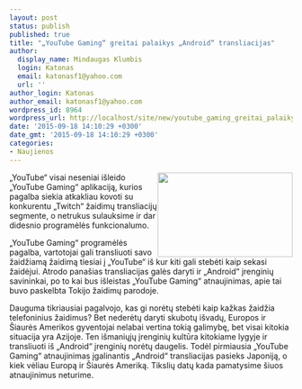```yaml
---
layout: post
status: publish
published: true
title: "„YouTube Gaming“ greitai palaikys „Android“ transliacijas"
author:
  display_name: Mindaugas Klumbis
  login: Katonas
  email: katonasf1@yahoo.com
  url: ''
author_login: Katonas
author_email: katonasf1@yahoo.com
wordpress_id: 8964
wordpress_url: http://localhost/site/new/youtube_gaming_greitai_palaikys_android_transliacijas/
date: '2015-09-18 14:10:29 +0300'
date_gmt: '2015-09-18 14:10:29 +0300'
categories:
- Naujienos
---
```

<p>
	<img alt="" src="http://technews.lt/userfiles/557c0eb2c33dbff415edae8a-e1442565385642.jpg" style="width: 240px; height: 150px; float: right;" />&bdquo;YouTube&ldquo; visai neseniai i&scaron;leido &bdquo;YouTube Gaming&ldquo; aplikaciją, kurios pagalba siekia atkakliau kovoti su konkurentu &bdquo;Twitch&ldquo; žaidimų transliacijų segmente, o netrukus sulauksime ir dar didesnio programėlės funkcionalumo.</p>
<p>
	&bdquo;YouTube Gaming&ldquo; programėlės pagalba, vartotojai gali transliuoti savo žaidžiamą žaidimą tiesiai į &bdquo;YouTube&ldquo; i&scaron; kur kiti gali stebėti kaip sekasi žaidėjui. Atrodo pana&scaron;ias transliacijas galės daryti ir &bdquo;Android&ldquo; įrenginių savininkai, po to kai bus i&scaron;leistas &bdquo;YouTube Gaming&ldquo; atnaujinimas, apie tai buvo paskelbta Tokijo žaidimų parodoje.</p>
<p>
	Dauguma tikriausiai pagalvojo, kas gi norėtų stebėti kaip kažkas žaidžia telefoninius žaidimus? Bet nederėtų daryti skubotų i&scaron;vadų, Europos ir &Scaron;iaurės Amerikos gyventojai nelabai vertina tokią galimybę, bet visai kitokia situacija yra Azijoje. Ten i&scaron;maniųjų įrenginių kultūra kitokiame lygyje ir transliuoti i&scaron; &bdquo;Android&ldquo; įrenginių norėtų daugelis. Todėl pirmiausia &bdquo;YouTube Gaming&ldquo; atnaujinimas įgalinantis &bdquo;Android&ldquo; transliacijas pasieks Japoniją, o kiek vėliau Europą ir &Scaron;iaurės Ameriką. Tikslių datų kada pamatysime &scaron;iuos atnaujinimus neturime.</p>
